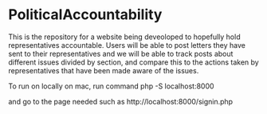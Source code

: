 # PoliticalAccountability

This is the repository for a website being deveoloped to hopefully hold representatives accountable. Users will be able to post letters they have sent to their representatives and we will be able to track posts about different issues divided by section, and compare this to the actions taken by representatives that have been made aware of the issues.

To run on locally on mac, run command 
php -S localhost:8000 

and go to the page needed such as 
http://localhost:8000/signin.php